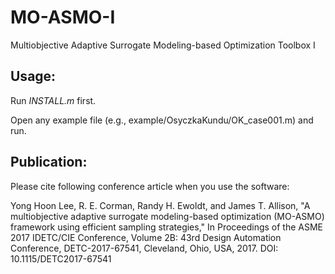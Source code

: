 # MO-ASMO-I

Multiobjective Adaptive Surrogate Modeling-based Optimization Toolbox I

## Usage:

Run *INSTALL.m* first.

Open any example file (e.g., example/OsyczkaKundu/OK_case001.m) and run.

## Publication:

Please cite following conference article when you use the software:

Yong Hoon Lee, R. E. Corman, Randy H. Ewoldt, and James T. Allison, "A multiobjective adaptive surrogate modeling-based optimization (MO-ASMO) framework using efficient sampling strategies," In Proceedings of the ASME 2017 IDETC/CIE Conference, Volume 2B: 43rd Design Automation Conference, DETC-2017-67541, Cleveland, Ohio, USA, 2017. DOI: 10.1115/DETC2017-67541

